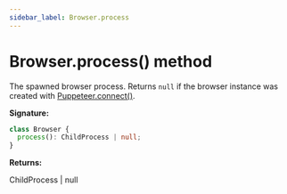```yaml
---
sidebar_label: Browser.process
---
```


# Browser.process() method

The spawned browser process. Returns `null` if the browser instance was created
with [Puppeteer.connect()](./puppeteer.puppeteer.connect.md).

**Signature:**

```typescript
class Browser {
  process(): ChildProcess | null;
}
```

**Returns:**

ChildProcess \| null
